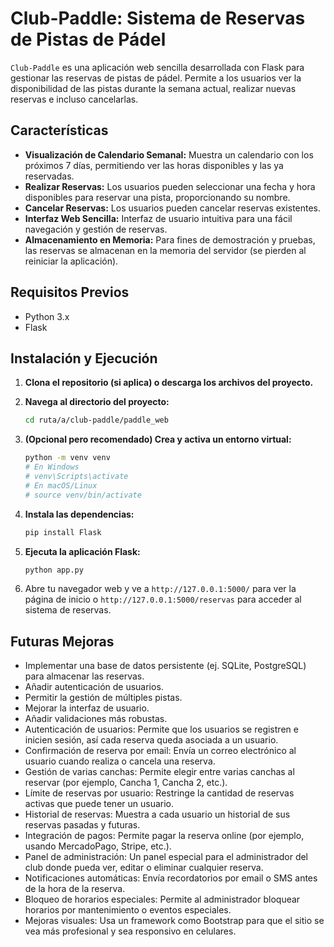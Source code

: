 # Club-Paddle: Sistema de Reservas de Pistas de Pádel

`Club-Paddle` es una aplicación web sencilla desarrollada con Flask para gestionar las reservas de pistas de pádel. Permite a los usuarios ver la disponibilidad de las pistas durante la semana actual, realizar nuevas reservas e incluso cancelarlas.

## Características

*   **Visualización de Calendario Semanal:** Muestra un calendario con los próximos 7 días, permitiendo ver las horas disponibles y las ya reservadas.
*   **Realizar Reservas:** Los usuarios pueden seleccionar una fecha y hora disponibles para reservar una pista, proporcionando su nombre.
*   **Cancelar Reservas:** Los usuarios pueden cancelar reservas existentes.
*   **Interfaz Web Sencilla:** Interfaz de usuario intuitiva para una fácil navegación y gestión de reservas.
*   **Almacenamiento en Memoria:** Para fines de demostración y pruebas, las reservas se almacenan en la memoria del servidor (se pierden al reiniciar la aplicación).

## Requisitos Previos

*   Python 3.x
*   Flask

## Instalación y Ejecución

1.  **Clona el repositorio (si aplica) o descarga los archivos del proyecto.**

2.  **Navega al directorio del proyecto:**
    ```bash
    cd ruta/a/club-paddle/paddle_web
    ```

3.  **(Opcional pero recomendado) Crea y activa un entorno virtual:**
    ```bash
    python -m venv venv
    # En Windows
    # venv\Scripts\activate
    # En macOS/Linux
    # source venv/bin/activate
    ```

4.  **Instala las dependencias:**
    ```bash
    pip install Flask
    ```

5.  **Ejecuta la aplicación Flask:**
    ```bash
    python app.py
    ```

6.  Abre tu navegador web y ve a `http://127.0.0.1:5000/` para ver la página de inicio o `http://127.0.0.1:5000/reservas` para acceder al sistema de reservas.

## Futuras Mejoras

*   Implementar una base de datos persistente (ej. SQLite, PostgreSQL) para almacenar las reservas.
*   Añadir autenticación de usuarios.
*   Permitir la gestión de múltiples pistas.
*   Mejorar la interfaz de usuario.
*   Añadir validaciones más robustas.
*   Autenticación de usuarios: Permite que los usuarios se registren e inicien  sesión, así cada reserva queda asociada a un usuario.
*   Confirmación de reserva por email: Envía un correo electrónico al usuario cuando realiza o cancela una reserva.
*   Gestión de varias canchas: Permite elegir entre varias canchas al reservar (por ejemplo, Cancha 1, Cancha 2, etc.).
*   Límite de reservas por usuario: Restringe la cantidad de reservas activas que puede tener un usuario.
*   Historial de reservas: Muestra a cada usuario un historial de sus reservas pasadas y futuras.
*   Integración de pagos: Permite pagar la reserva online (por ejemplo, usando MercadoPago, Stripe, etc.).
*   Panel de administración: Un panel especial para el administrador del club donde pueda ver, editar o eliminar cualquier reserva.
*   Notificaciones automáticas: Envía recordatorios por email o SMS antes de la hora de la reserva.
*   Bloqueo de horarios especiales: Permite al administrador bloquear horarios por mantenimiento o eventos especiales.
*   Mejoras visuales: Usa un framework como Bootstrap para que el sitio se vea más profesional y sea responsivo en celulares.